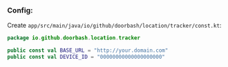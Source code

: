 ### Config:
Create `app/src/main/java/io/github/doorbash/location/tracker/const.kt`:
```kotlin
package io.github.doorbash.location.tracker

public const val BASE_URL = "http://your.domain.com"
public const val DEVICE_ID = "00000000000000000000"
```
